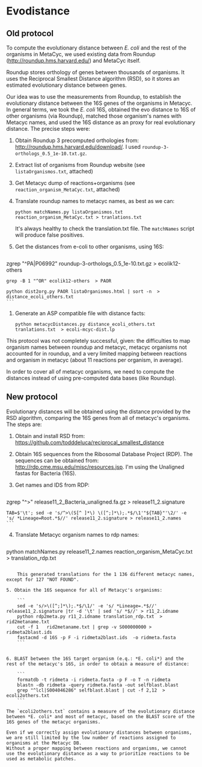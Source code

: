
# Evodistance

## Old protocol

To compute the evolutionary distance between *E. coli* and the rest of the organisms in MetaCyc, we used existing data from Roundup (http://roundup.hms.harvard.edu/) and MetaCyc itself.

Roundup stores orthology of genes between thousands of organisms. It uses the Reciprocal Smallest Distance algorithm (RSD), so it stores an estimated evolutionary distance between genes.

Our idea was to use the measurements from Roundup, to establish the evolutionary distance between the 16S genes of the organisms in Metacyc. In general terms, we took the *E. coli* 16S, obtained the evo distance to 16S of other organisms (via Roundup), matched those organism's names with Metacyc names, and used the 16S distance as an proxy for real evolutionary distance. The precise steps were: 


1. Obtain Roundup 3 precomputed orthologies from:  http://roundup.hms.harvard.edu/download/. I used `roundup-3-orthologs_0.5_1e-10.txt.gz`.

1. Extract list of organisms from Roundup website (see `listaOrganismos.txt`, attached)

1. Get Metacyc dump of reactions+organisms (see `reaction_organism_MetaCyc.txt`, attached)

1. Translate roundup names to metacyc names, as best as we can:

	`python matchNames.py listaOrganismos.txt reaction_organism_MetaCyc.txt > tranlations.txt`

	It's always healthy to check the translation.txt file. The `matchNames` script will produce false positives.

1. Get the distances from e-coli to other organisms, using 16S:

	```
zgrep "^PA\|P06992" roundup-3-orthologs_0.5_1e-10.txt.gz > ecolik12-others

	grep -B 1 "^OR" ecolik12-others  > PAOR

	python dist2org.py PAOR listaOrganismos.html | sort -n  > distance_ecoli_others.txt
	```

1. Generate an ASP compatible file with distance facts:

	`python metacycDistances.py distance_ecoli_others.txt tranlations.txt  > ecoli-mcyc-dist.lp`
	
This protocol was not completely successful, given: the difficulties to map organism names between roundup and metacyc, metacyc organisms not accounted for in roundup, and a very limited mapping between reactions and organism in metacyc (about 11 reactions per organism, in average).

In order to cover all of metacyc organisms, we need to compute the distances instead of using pre-computed data bases (like Roundup).


## New protocol

Evolutionary distances will be obtained using the distance provided by the RSD algorithm, comparing the 16S genes from all of metacyc's organisms. The steps are:

1. Obtain and install RSD from: https://github.com/todddeluca/reciprocal_smallest_distance

2. Obtain 16S sequences from the Ribosomal Database Project (RDP). The sequences can be obtained from: http://rdp.cme.msu.edu/misc/resources.jsp. I'm using the Unaligned fastas for Bacteria (16S).

3. Get names and IDS from RDP:

	```
zgrep "^>" release11_2_Bacteria_unaligned.fa.gz > release11_2.signature

	TAB=$'\t'; sed -e 's/^>\(S[^ ]*\) \([^;]*\);.*$/\1'"${TAB}"'\2/' -e 's/ *Lineage=Root.*$//' release11_2.signature > release11_2.names
	```


4. Translate Metacyc organism names to rdp names:

	```
python matchNames.py release11_2.names reaction_organism_MetaCyc.txt > translation_rdp.txt
```

	This generated translations for the 1 136 different metacyc names, except for 127 "NOT FOUND".

5. Obtain the 16S sequence for all of Metacyc's organisms:

	```
	sed -e 's/>\([^;]*\);.*$/\1/' -e 's/ *Lineage=.*$//' release11_2.signature |tr -d '\t' | sed 's/ *$//' > r11_2.idname
	python rdp2meta.py r11_2.idname translation_rdp.txt  > rid2metaname.txt
	cut -f 1   rid2metaname.txt | grep -v S000000000 > ridmeta2blast.ids
	fastacmd -d 16S -p F -i ridmeta2blast.ids  -o ridmeta.fasta
	```


6. BLAST between the 16S target organism (e.q.: *E. coli*) and the rest of the metacyc's 16S, in order to obtain a measure of distance:

	```
	formatdb -t ridmeta -i ridmeta.fasta -p F -o T -n ridmeta
	blastn -db ridmeta -query ridmeta.fasta -out selfblast.blast
	grep "^lcl|S004046286" selfblast.blast | cut -f 2,12  > ecoli2others.txt
	```

The `ecoli2others.txt` contains a measure of the evolutionary distance between *E. coli* and most of metacyc, based on the BLAST score of the 16S genes of the metacyc organisms.

Even if we correctly assign evolutionary distances between organisms, we are still limited by the low number of reactions assigned to organisms at the Metacyc DB.
Without a proper mapping between reactions and organisms, we cannot use the evolutionary distance as a way to prioritize reactions to be used as metabolic patches.


